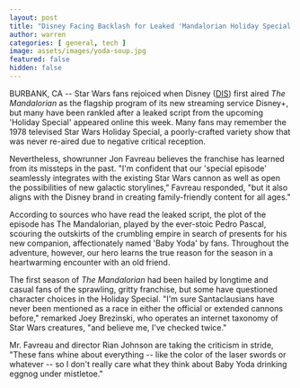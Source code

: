 ```yaml
---
layout: post
title: "Disney Facing Backlash for Leaked 'Mandalorian Holiday Special'"
author: warren
categories: [ general, tech ]
image: assets/images/yoda-soup.jpg
featured: false
hidden: false
---
```


BURBANK, CA -- Star Wars fans rejoiced when Disney ([DIS](https://finance.yahoo.com/quote/DIS)) first aired _The Mandalorian_ as the flagship program of its new streaming service Disney+, but many have been rankled after a leaked script from the upcoming 'Holiday Special' appeared online this week. Many fans may remember the 1978 televised Star Wars Holiday Special, a poorly-crafted variety show that was never re-aired due to negative critical reception.

Nevertheless, showrunner Jon Favreau believes the franchise has learned from its missteps in the past. "I'm confident that our 'special episode' seamlessly integrates with the existing Star Wars cannon as well as open the possibilities of new galactic storylines," Favreau responded, "but it also aligns with the Disney brand in creating family-friendly content for all ages." 

According to sources who have read the leaked script, the plot of the episode has The Mandalorian, played by the ever-stoic Pedro Pascal, scouring the outskirts of the crumbling empire in search of presents for his new companion, affectionately named 'Baby Yoda' by fans. Throughout the adventure, however, our hero learns the true reason for the season in a heartwarming encounter with an old friend.

The first season of _The Mandalorian_ had been hailed by longtime and casual fans of the sprawling, gritty franchise, but some have questioned character choices in the Holiday Special. "I'm sure Santaclausians have never been mentioned as a race in either the official or extended cannons before," remarked Joey Brezinski, who operates an internet taxonomy of Star Wars creatures, "and believe me, I've checked twice."

Mr. Favreau and director Rian Johnson are taking the criticism in stride, "These fans whine about everything -- like the color of the laser swords or whatever -- so I don't really care what they think about Baby Yoda drinking eggnog under mistletoe."
